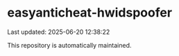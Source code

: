 # easyanticheat-hwidspoofer

Last updated: 2025-06-20 12:38:22

This repository is automatically maintained.
